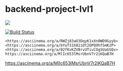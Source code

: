# backend-project-lvl1

<a href="https://codeclimate.com/github/Luce62006/project-lvl1-s454/maintainability"><img src="https://api.codeclimate.com/v1/badges/c93b711d2ec872857a80/maintainability" /></a>

[![Build Status](https://travis-ci.org/Luce62006/backend-project-lvl1.svg?branch=master)](https://travis-ci.org/Luce62006/backend-project-lvl1)

    <https://asciinema.org/a/RWZj83aO3DqyK1xXn0WD9Gyyb>
    <https://asciinema.org/a/bYuf31h82iOt2OPQ9hfSmKzP>
    <https://asciinema.org/a/02fKvKZVBrvUTivCOgSUaGSQx>
    https://asciinema.org/a/MlIc653lMsrUbnV7r2iKQaB7H
https://asciinema.org/a/MlIc653lMsrUbnV7r2iKQaB7H
